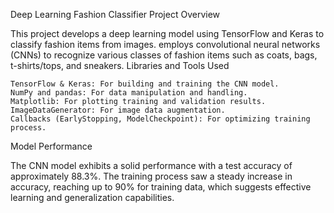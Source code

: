 Deep Learning Fashion Classifier
Project Overview

This project develops a deep learning model using TensorFlow and Keras to classify fashion items from images.  employs convolutional neural networks (CNNs) to recognize various classes of fashion items such as coats, bags, t-shirts/tops, and sneakers.
Libraries and Tools Used

    TensorFlow & Keras: For building and training the CNN model.
    NumPy and pandas: For data manipulation and handling.
    Matplotlib: For plotting training and validation results.
    ImageDataGenerator: For image data augmentation.
    Callbacks (EarlyStopping, ModelCheckpoint): For optimizing training process.

Model Performance

The CNN model exhibits a solid performance with a test accuracy of approximately 88.3%. The training process saw a steady increase in accuracy, reaching up to 90% for training data, which suggests effective learning and generalization capabilities.
